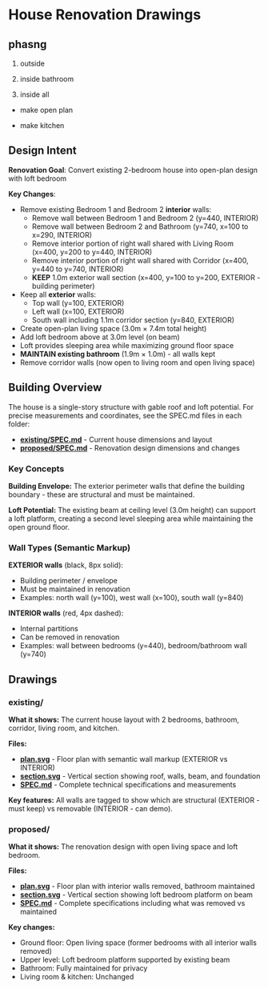# House Renovation Drawings

## phasng

1. outside

2. inside bathroom

3. inside all

- make open plan

- make kitchen

## Design Intent

**Renovation Goal**: Convert existing 2-bedroom house into open-plan design with loft bedroom

**Key Changes**:
- Remove existing Bedroom 1 and Bedroom 2 **interior** walls:
  - Remove wall between Bedroom 1 and Bedroom 2 (y=440, INTERIOR)
  - Remove wall between Bedroom 2 and Bathroom (y=740, x=100 to x=290, INTERIOR)
  - Remove interior portion of right wall shared with Living Room (x=400, y=200 to y=440, INTERIOR)
  - Remove interior portion of right wall shared with Corridor (x=400, y=440 to y=740, INTERIOR)
  - **KEEP** 1.0m exterior wall section (x=400, y=100 to y=200, EXTERIOR - building perimeter)
- Keep all **exterior** walls:
  - Top wall (y=100, EXTERIOR)
  - Left wall (x=100, EXTERIOR)
  - South wall including 1.1m corridor section (y=840, EXTERIOR)
- Create open-plan living space (3.0m × 7.4m total height)
- Add loft bedroom above at 3.0m level (on beam)
- Loft provides sleeping area while maximizing ground floor space
- **MAINTAIN existing bathroom** (1.9m × 1.0m) - all walls kept
- Remove corridor walls (now open to living room and open living space)

## Building Overview

The house is a single-story structure with gable roof and loft potential. For precise measurements and coordinates, see the SPEC.md files in each folder:
- **[existing/SPEC.md](existing/SPEC.md)** - Current house dimensions and layout
- **[proposed/SPEC.md](proposed/SPEC.md)** - Renovation design dimensions and changes

### Key Concepts

**Building Envelope:** The exterior perimeter walls that define the building boundary - these are structural and must be maintained.

**Loft Potential:** The existing beam at ceiling level (3.0m height) can support a loft platform, creating a second level sleeping area while maintaining the open ground floor.

### Wall Types (Semantic Markup)
**EXTERIOR walls** (black, 8px solid):
- Building perimeter / envelope
- Must be maintained in renovation
- Examples: north wall (y=100), west wall (x=100), south wall (y=840)

**INTERIOR walls** (red, 4px dashed):
- Internal partitions
- Can be removed in renovation
- Examples: wall between bedrooms (y=440), bedroom/bathroom wall (y=740)

## Drawings

### existing/

**What it shows:** The current house layout with 2 bedrooms, bathroom, corridor, living room, and kitchen.

**Files:**
- **[plan.svg](existing/plan.svg)** - Floor plan with semantic wall markup (EXTERIOR vs INTERIOR)
- **[section.svg](existing/section.svg)** - Vertical section showing roof, walls, beam, and foundation
- **[SPEC.md](existing/SPEC.md)** - Complete technical specifications and measurements

**Key features:** All walls are tagged to show which are structural (EXTERIOR - must keep) vs removable (INTERIOR - can demo).

### proposed/

**What it shows:** The renovation design with open living space and loft bedroom.

**Files:**
- **[plan.svg](proposed/plan.svg)** - Floor plan with interior walls removed, bathroom maintained
- **[section.svg](proposed/section.svg)** - Vertical section showing loft bedroom platform on beam
- **[SPEC.md](proposed/SPEC.md)** - Complete specifications including what was removed vs maintained

**Key changes:**
- Ground floor: Open living space (former bedrooms with all interior walls removed)
- Upper level: Loft bedroom platform supported by existing beam
- Bathroom: Fully maintained for privacy
- Living room & kitchen: Unchanged
